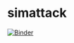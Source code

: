 # simattack
[![Binder](https://mybinder.org/badge_logo.svg)](https://mybinder.org/v2/gh/nick1982ad/simattack/main?filepath=simattack_v0.3.ipynb)
